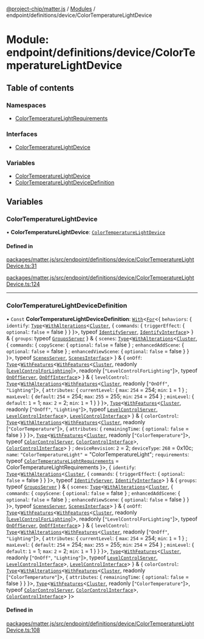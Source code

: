 [@project-chip/matter.js](../README.md) / [Modules](../modules.md) / endpoint/definitions/device/ColorTemperatureLightDevice

# Module: endpoint/definitions/device/ColorTemperatureLightDevice

## Table of contents

### Namespaces

- [ColorTemperatureLightRequirements](endpoint_definitions_device_ColorTemperatureLightDevice.ColorTemperatureLightRequirements.md)

### Interfaces

- [ColorTemperatureLightDevice](../interfaces/endpoint_definitions_device_ColorTemperatureLightDevice.ColorTemperatureLightDevice.md)

### Variables

- [ColorTemperatureLightDevice](endpoint_definitions_device_ColorTemperatureLightDevice.md#colortemperaturelightdevice)
- [ColorTemperatureLightDeviceDefinition](endpoint_definitions_device_ColorTemperatureLightDevice.md#colortemperaturelightdevicedefinition)

## Variables

### ColorTemperatureLightDevice

• **ColorTemperatureLightDevice**: [`ColorTemperatureLightDevice`](../interfaces/endpoint_definitions_device_ColorTemperatureLightDevice.ColorTemperatureLightDevice.md)

#### Defined in

[packages/matter.js/src/endpoint/definitions/device/ColorTemperatureLightDevice.ts:31](https://github.com/project-chip/matter.js/blob/3adaded6/packages/matter.js/src/endpoint/definitions/device/ColorTemperatureLightDevice.ts#L31)

[packages/matter.js/src/endpoint/definitions/device/ColorTemperatureLightDevice.ts:124](https://github.com/project-chip/matter.js/blob/3adaded6/packages/matter.js/src/endpoint/definitions/device/ColorTemperatureLightDevice.ts#L124)

___

### ColorTemperatureLightDeviceDefinition

• `Const` **ColorTemperatureLightDeviceDefinition**: [`With`](node_export._internal_.md#with)\<[`For`](behavior_cluster_export._internal_.EndpointType.md#for)\<\{ `behaviors`: \{ `identify`: [`Type`](../interfaces/behavior_cluster_export.ClusterBehavior.Type.md)\<[`WithAlterations`](cluster_export.ElementModifier.md#withalterations)\<[`Cluster`](../interfaces/cluster_export.Identify.Cluster.md), \{ `commands`: \{ `triggerEffect`: \{ `optional`: ``false`` = false }  }  }\>, typeof [`IdentifyServer`](behavior_definitions_identify_export.IdentifyServer.md), [`IdentifyInterface`](behavior_definitions_identify_export.md#identifyinterface)\>  } & \{ `groups`: typeof [`GroupsServer`](../classes/behavior_definitions_groups_export.GroupsServer.md)  } & \{ `scenes`: [`Type`](../interfaces/behavior_cluster_export.ClusterBehavior.Type.md)\<[`WithAlterations`](cluster_export.ElementModifier.md#withalterations)\<[`Cluster`](../interfaces/cluster_export.Scenes.Cluster.md), \{ `commands`: \{ `copyScene`: \{ `optional`: ``false`` = false } ; `enhancedAddScene`: \{ `optional`: ``false`` = false } ; `enhancedViewScene`: \{ `optional`: ``false`` = false }  }  }\>, typeof [`ScenesServer`](../classes/behavior_definitions_scenes_export.ScenesServer.md), [`ScenesInterface`](behavior_definitions_scenes_export.md#scenesinterface)\>  } & \{ `onOff`: [`Type`](../interfaces/behavior_cluster_export.ClusterBehavior.Type.md)\<[`WithFeatures`](cluster_export.ClusterComposer.md#withfeatures)\<[`WithFeatures`](cluster_export.ClusterComposer.md#withfeatures)\<[`Cluster`](../interfaces/cluster_export.OnOff.Cluster.md), readonly [[`LevelControlForLighting`](../enums/cluster_export.OnOff.Feature.md#levelcontrolforlighting)]\>, readonly [``"LevelControlForLighting"``]\>, typeof [`OnOffServer`](behavior_definitions_on_off_export.OnOffServer.md), [`OnOffInterface`](behavior_definitions_on_off_export.md#onoffinterface)\>  } & \{ `levelControl`: [`Type`](../interfaces/behavior_cluster_export.ClusterBehavior.Type.md)\<[`WithAlterations`](cluster_export.ElementModifier.md#withalterations)\<[`WithFeatures`](cluster_export.ClusterComposer.md#withfeatures)\<[`Cluster`](../interfaces/cluster_export.LevelControl.Cluster.md), readonly [``"OnOff"``, ``"Lighting"``]\>, \{ `attributes`: \{ `currentLevel`: \{ `max`: ``254`` = 254; `min`: ``1`` = 1 } ; `maxLevel`: \{ `default`: ``254`` = 254; `max`: ``255`` = 255; `min`: ``254`` = 254 } ; `minLevel`: \{ `default`: ``1`` = 1; `max`: ``2`` = 2; `min`: ``1`` = 1 }  }  }\>, [`Type`](../interfaces/behavior_cluster_export.ClusterBehavior.Type.md)\<[`WithFeatures`](cluster_export.ClusterComposer.md#withfeatures)\<[`Cluster`](../interfaces/cluster_export.LevelControl.Cluster.md), readonly [``"OnOff"``, ``"Lighting"``]\>, typeof [`LevelControlServer`](../classes/behavior_definitions_level_control_export.LevelControlServer.md), [`LevelControlInterface`](behavior_definitions_level_control_export.md#levelcontrolinterface)\>, [`LevelControlInterface`](behavior_definitions_level_control_export.md#levelcontrolinterface)\>  } & \{ `colorControl`: [`Type`](../interfaces/behavior_cluster_export.ClusterBehavior.Type.md)\<[`WithAlterations`](cluster_export.ElementModifier.md#withalterations)\<[`WithFeatures`](cluster_export.ClusterComposer.md#withfeatures)\<[`Cluster`](../interfaces/cluster_export.ColorControl.Cluster.md), readonly [``"ColorTemperature"``]\>, \{ `attributes`: \{ `remainingTime`: \{ `optional`: ``false`` = false }  }  }\>, [`Type`](../interfaces/behavior_cluster_export.ClusterBehavior.Type.md)\<[`WithFeatures`](cluster_export.ClusterComposer.md#withfeatures)\<[`Cluster`](../interfaces/cluster_export.ColorControl.Cluster.md), readonly [``"ColorTemperature"``]\>, typeof [`ColorControlServer`](../classes/behavior_definitions_color_control_export.ColorControlServer.md), [`ColorControlInterface`](behavior_definitions_color_control_export.md#colorcontrolinterface)\>, [`ColorControlInterface`](behavior_definitions_color_control_export.md#colorcontrolinterface)\>  } ; `deviceRevision`: ``2`` = 2; `deviceType`: ``268`` = 0x10c; `name`: ``"ColorTemperatureLight"`` = "ColorTemperatureLight"; `requirements`: typeof [`ColorTemperatureLightRequirements`](endpoint_definitions_device_ColorTemperatureLightDevice.ColorTemperatureLightRequirements.md) = ColorTemperatureLightRequirements }\>, \{ `identify`: [`Type`](../interfaces/behavior_cluster_export.ClusterBehavior.Type.md)\<[`WithAlterations`](cluster_export.ElementModifier.md#withalterations)\<[`Cluster`](../interfaces/cluster_export.Identify.Cluster.md), \{ `commands`: \{ `triggerEffect`: \{ `optional`: ``false`` = false }  }  }\>, typeof [`IdentifyServer`](behavior_definitions_identify_export.IdentifyServer.md), [`IdentifyInterface`](behavior_definitions_identify_export.md#identifyinterface)\>  } & \{ `groups`: typeof [`GroupsServer`](../classes/behavior_definitions_groups_export.GroupsServer.md)  } & \{ `scenes`: [`Type`](../interfaces/behavior_cluster_export.ClusterBehavior.Type.md)\<[`WithAlterations`](cluster_export.ElementModifier.md#withalterations)\<[`Cluster`](../interfaces/cluster_export.Scenes.Cluster.md), \{ `commands`: \{ `copyScene`: \{ `optional`: ``false`` = false } ; `enhancedAddScene`: \{ `optional`: ``false`` = false } ; `enhancedViewScene`: \{ `optional`: ``false`` = false }  }  }\>, typeof [`ScenesServer`](../classes/behavior_definitions_scenes_export.ScenesServer.md), [`ScenesInterface`](behavior_definitions_scenes_export.md#scenesinterface)\>  } & \{ `onOff`: [`Type`](../interfaces/behavior_cluster_export.ClusterBehavior.Type.md)\<[`WithFeatures`](cluster_export.ClusterComposer.md#withfeatures)\<[`WithFeatures`](cluster_export.ClusterComposer.md#withfeatures)\<[`Cluster`](../interfaces/cluster_export.OnOff.Cluster.md), readonly [[`LevelControlForLighting`](../enums/cluster_export.OnOff.Feature.md#levelcontrolforlighting)]\>, readonly [``"LevelControlForLighting"``]\>, typeof [`OnOffServer`](behavior_definitions_on_off_export.OnOffServer.md), [`OnOffInterface`](behavior_definitions_on_off_export.md#onoffinterface)\>  } & \{ `levelControl`: [`Type`](../interfaces/behavior_cluster_export.ClusterBehavior.Type.md)\<[`WithAlterations`](cluster_export.ElementModifier.md#withalterations)\<[`WithFeatures`](cluster_export.ClusterComposer.md#withfeatures)\<[`Cluster`](../interfaces/cluster_export.LevelControl.Cluster.md), readonly [``"OnOff"``, ``"Lighting"``]\>, \{ `attributes`: \{ `currentLevel`: \{ `max`: ``254`` = 254; `min`: ``1`` = 1 } ; `maxLevel`: \{ `default`: ``254`` = 254; `max`: ``255`` = 255; `min`: ``254`` = 254 } ; `minLevel`: \{ `default`: ``1`` = 1; `max`: ``2`` = 2; `min`: ``1`` = 1 }  }  }\>, [`Type`](../interfaces/behavior_cluster_export.ClusterBehavior.Type.md)\<[`WithFeatures`](cluster_export.ClusterComposer.md#withfeatures)\<[`Cluster`](../interfaces/cluster_export.LevelControl.Cluster.md), readonly [``"OnOff"``, ``"Lighting"``]\>, typeof [`LevelControlServer`](../classes/behavior_definitions_level_control_export.LevelControlServer.md), [`LevelControlInterface`](behavior_definitions_level_control_export.md#levelcontrolinterface)\>, [`LevelControlInterface`](behavior_definitions_level_control_export.md#levelcontrolinterface)\>  } & \{ `colorControl`: [`Type`](../interfaces/behavior_cluster_export.ClusterBehavior.Type.md)\<[`WithAlterations`](cluster_export.ElementModifier.md#withalterations)\<[`WithFeatures`](cluster_export.ClusterComposer.md#withfeatures)\<[`Cluster`](../interfaces/cluster_export.ColorControl.Cluster.md), readonly [``"ColorTemperature"``]\>, \{ `attributes`: \{ `remainingTime`: \{ `optional`: ``false`` = false }  }  }\>, [`Type`](../interfaces/behavior_cluster_export.ClusterBehavior.Type.md)\<[`WithFeatures`](cluster_export.ClusterComposer.md#withfeatures)\<[`Cluster`](../interfaces/cluster_export.ColorControl.Cluster.md), readonly [``"ColorTemperature"``]\>, typeof [`ColorControlServer`](../classes/behavior_definitions_color_control_export.ColorControlServer.md), [`ColorControlInterface`](behavior_definitions_color_control_export.md#colorcontrolinterface)\>, [`ColorControlInterface`](behavior_definitions_color_control_export.md#colorcontrolinterface)\>  }\>

#### Defined in

[packages/matter.js/src/endpoint/definitions/device/ColorTemperatureLightDevice.ts:108](https://github.com/project-chip/matter.js/blob/3adaded6/packages/matter.js/src/endpoint/definitions/device/ColorTemperatureLightDevice.ts#L108)
